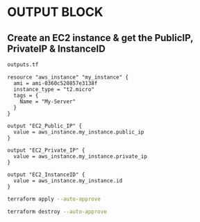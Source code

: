 # OUTPUT BLOCK

## Create an EC2 instance & get the PublicIP, PrivateIP & InstanceID
```sh
outputs.tf
```
```hcl
resource "aws_instance" "my_instance" {
  ami = ami-0360c520857e3138f
  instance_type = "t2.micro"
  tags = {
    Name = "My-Server"
  }
}

output "EC2_Public_IP" {
  value = aws_instance.my_instance.public_ip
}

output "EC2_Private_IP" {
  value = aws_instance.my_instance.private_ip
}

output "EC2_InstanceID" {
  value = aws_instance.my_instance.id
}
```
```sh
terraform apply --auto-approve
```
```sh
terraform destroy --auto-approve
```
